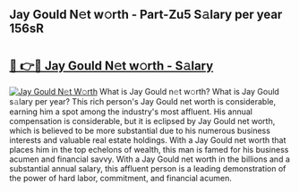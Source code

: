 ## Jay Gould N𝚎t w𝚘rth - Part-Zu5 S𝚊lary per year 156sR

# <h2><a href="http://gc0fk7.nevu.top/?p=Jay+Gould">🔗 👉🔴 Jay Gould N𝚎t w𝚘rth - S𝚊lary</a></h2>

[![Jay Gould N𝚎t W𝚘rth](https://i.imgur.com/Oavwk0R.jpeg)](http://gc0fk7.nevu.top/?p=Jay+Gould)
What is Jay Gould n𝚎t w𝚘rth? What is Jay Gould s𝚊lary per year?
This rich person's Jay Gould net worth is considerable, earning him a spot among the industry's most affluent. His annual compensation is considerable, but it is eclipsed by Jay Gould net worth, which is believed to be more substantial due to his numerous business interests and valuable real estate holdings. With a Jay Gould net worth that places him in the top echelons of wealth, this man is famed for his business acumen and financial savvy. With a Jay Gould net worth in the billions and a substantial annual salary, this affluent person is a leading demonstration of the power of hard labor, commitment, and financial acumen.
